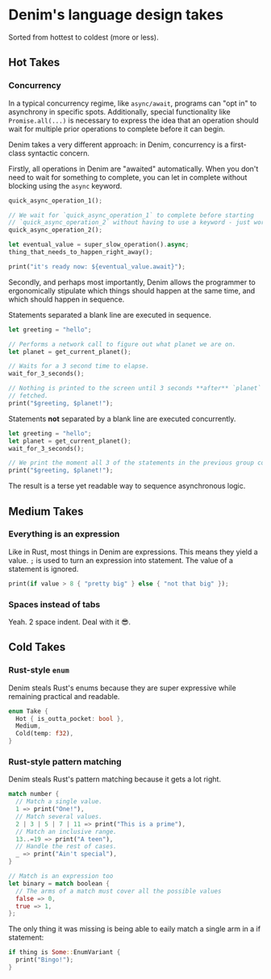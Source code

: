 # Denim's language design takes

Sorted from hottest to coldest (more or less).

## Hot Takes

### Concurrency

In a typical concurrency regime, like `async/await`, programs can "opt in" to
asynchrony in specific spots. Additionally, special functionality like
`Promise.all(...)` is necessary to express the idea that an operation should
wait for multiple prior operations to complete before it can begin.

Denim takes a very different approach: in Denim, concurrency is a first-class
syntactic concern.

Firstly, all operations in Denim are "awaited" automatically. When you don't
need to wait for something to complete, you can let in complete without blocking
using the `async` keyword.

```rust
quick_async_operation_1();

// We wait for `quick_async_operation_1` to complete before starting
// `quick_async_operation_2` without having to use a keyword - just works.
quick_async_operation_2();

let eventual_value = super_slow_operation().async;
thing_that_needs_to_happen_right_away();

print("it's ready now: ${eventual_value.await}");
```

Secondly, and perhaps most importantly, Denim allows the programmer to
ergonomically stipulate which things should happen at the same time, and which
should happen in sequence.

Statements separated a blank line are executed in sequence.

```rust
let greeting = "hello";

// Performs a network call to figure out what planet we are on.
let planet = get_current_planet();

// Waits for a 3 second time to elapse.
wait_for_3_seconds();

// Nothing is printed to the screen until 3 seconds **after** `planet` is
// fetched.
print("$greeting, $planet!");
```

Statements **not** separated by a blank line are executed concurrently.

```rust
let greeting = "hello";
let planet = get_current_planet();
wait_for_3_seconds();

// We print the moment all 3 of the statements in the previous group complete.
print("$greeting, $planet!");
```

The result is a terse yet readable way to sequence asynchronous logic.

## Medium Takes

### Everything is an expression

Like in Rust, most things in Denim are expressions. This means they yield a
value. `;` is used to turn an expression into statement. The value of a
statement is ignored.

```rust
print(if value > 8 { "pretty big" } else { "not that big" });
```

### Spaces instead of tabs

Yeah. 2 space indent. Deal with it 😎.

## Cold Takes

### Rust-style `enum`

Denim steals Rust's enums because they are super expressive while remaining
practical and readable.

```rust
enum Take {
  Hot { is_outta_pocket: bool },
  Medium,
  Cold(temp: f32),
}
```

### Rust-style pattern matching

Denim steals Rust's pattern matching because it gets a lot right.

```rust
match number {
  // Match a single value.
  1 => print("One!"),
  // Match several values.
  2 | 3 | 5 | 7 | 11 => print("This is a prime"),
  // Match an inclusive range.
  13..=19 => print("A teen"),
  // Handle the rest of cases.
  _ => print("Ain't special"),
}

// Match is an expression too
let binary = match boolean {
  // The arms of a match must cover all the possible values
  false => 0,
  true => 1,
};
```

The only thing it was missing is being able to eaily match a single arm in a if
statement:

```rust
if thing is Some::EnumVariant {
  print("Bingo!");
}
```
